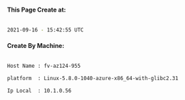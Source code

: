 
   
#### This Page Create at:

```bash

2021-09-16 - 15:42:55 UTC

```

#### Create By Machine:

```bash

Host Name : fv-az124-955

platform  : Linux-5.8.0-1040-azure-x86_64-with-glibc2.31

Ip Local  : 10.1.0.56

```

